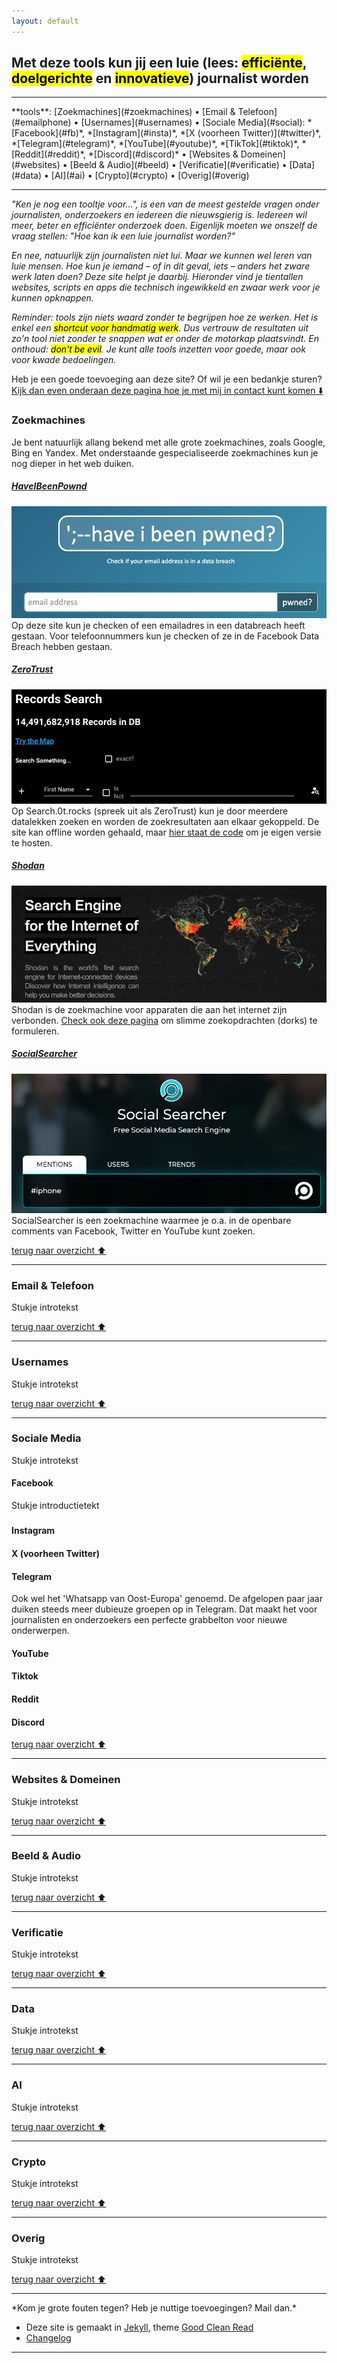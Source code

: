 ```yaml
---
layout: default
---
```


## Met deze tools kun jij een luie (lees: <mark>efficiënte</mark>, <mark>doelgerichte</mark> en <mark>innovatieve</mark>) journalist worden

<hr>
**tools**: [Zoekmachines](#zoekmachines) • [Email & Telefoon](#emailphone) • [Usernames](#usernames) • [Sociale Media](#social):  *[Facebook](#fb)*, *[Instagram](#insta)*, *[X (voorheen Twitter)](#twitter)*, *[Telegram](#telegram)*, *[YouTube](#youtube)*, *[TikTok](#tiktok)*, *[Reddit](#reddit)*, *[Discord](#discord)* • [Websites & Domeinen](#websites) • [Beeld & Audio](#beeld) • [Verificatie](#verificatie) • [Data](#data) • [AI](#ai) • [Crypto](#crypto) • [Overig](#overig)
<hr>

*"Ken je nog een tooltje voor...", is een van de meest gestelde vragen onder journalisten, onderzoekers en iedereen die nieuwsgierig is. Iedereen wil meer, beter en efficiënter onderzoek doen. Eigenlijk moeten we onszelf de vraag stellen: "Hoe kan ik een luie journalist worden?"*

*En nee, natuurlijk zijn journalisten niet lui. Maar we kunnen wel leren van luie mensen. Hoe kun je iemand – of in dit geval, iets – anders het zware werk laten doen? Deze site helpt je daarbij. Hieronder vind je tientallen websites, scripts en apps die technisch ingewikkeld en zwaar werk voor je kunnen opknappen.*

*Reminder: tools zijn niets waard zonder te begrijpen hoe ze werken. Het is enkel een <mark>shortcut voor handmatig werk</mark>. Dus vertrouw de resultaten uit zo'n tool niet zonder te snappen wat er onder de motorkap plaatsvindt. En onthoud: <mark>don't be evil</mark>. Je kunt alle tools inzetten voor goede, maar ook voor kwade bedoelingen.*

Heb je een goede toevoeging aan deze site? Of wil je een bedankje sturen? [Kijk dan even onderaan deze pagina hoe je met mij in contact kunt komen ⬇️](#einde)

### <a id="zoekmachines"></a><i class="fa fa-search" aria-hidden="true"></i> Zoekmachines
Je bent natuurlijk allang bekend met alle grote zoekmachines, zoals Google, Bing en Yandex. Met onderstaande gespecialiseerde zoekmachines kun je nog dieper in het web duiken.

##### <a href="https://haveibeenpwned.com/" target="_blank">HaveIBeenPownd</a>
<a href="https://haveibeenpwned.com/" target="_blank">![](/images/pownd.png)</a>
Op deze site kun je checken of een emailadres in een databreach heeft gestaan. Voor telefoonnummers kun je checken of ze in de Facebook Data Breach hebben gestaan.

##### <a href="https://search.0t.rocks/" target="_blank">ZeroTrust</a>
<a href="https://search.0t.rocks" target="_blank">![](/images/zerotrust.png)</a>
Op Search.0t.rocks (spreek uit als ZeroTrust) kun je door meerdere datalekken zoeken en worden de zoekresultaten aan elkaar gekoppeld. De site kan offline worden gehaald, maar [hier staat de code](https://github.com/MiyakoYakota/search.0t.rocks) om je eigen versie te hosten.

##### <a href="https://www.shodan.io/" target="_blank">Shodan</a>
<a href="https://www.shodan.io/" target="_blank">![](/images/shodan.png)</a>
Shodan is de zoekmachine voor apparaten die aan het internet zijn verbonden. [Check ook deze pagina](https://github.com/lothos612/shodan) om slimme zoekopdrachten (dorks) te formuleren.

##### <a href="https://www.social-searcher.com/" target="_blank">SocialSearcher</a>
<a href="https://www.social-searcher.com/" target="_blank">![](/images/socialsearcher.png)</a>
SocialSearcher is een zoekmachine waarmee je o.a. in de openbare comments van Facebook, Twitter en YouTube kunt zoeken.

[terug naar overzicht ⬆](#)
<hr>

### <a id="emailphone"></a><i class="fa fa-envelope" aria-hidden="true"></i> Email & Telefoon
Stukje introtekst


[terug naar overzicht ⬆](#)
<hr>

### <a id="usernames"></a><i class="fa fa-user" aria-hidden="true"></i> Usernames
Stukje introtekst

[terug naar overzicht ⬆](#)
<hr>


### <a id="social"></a><i class="fa fa-share" aria-hidden="true"></i> Sociale Media
Stukje introtekst

#### <a id="fb"></a>Facebook
Stukje introductietekt

#####

#####

#####

#### <a id="insta"></a>Instagram

#### <a id="twitter"></a>X (voorheen Twitter)

#### <a id="telegram"></a>Telegram
Ook wel het 'Whatsapp van Oost-Europa' genoemd. De afgelopen paar jaar duiken steeds meer dubieuze groepen op in Telegram. Dat maakt het voor journalisten en onderzoekers een perfecte grabbelton voor nieuwe onderwerpen.

#### <a id="youtube"></a>YouTube

#### <a id="tiktok"></a>Tiktok

#### <a id="reddit"></a>Reddit

#### <a id="discord"></a>Discord


[terug naar overzicht ⬆](#)
<hr>

### <a id="websites"></a><i class="fa fa-globe" aria-hidden="true"></i> Websites & Domeinen
Stukje introtekst

[terug naar overzicht ⬆](#)
<hr>

### <a id="beeld"></a><i class="fa fa-video-camera" aria-hidden="true"></i> Beeld & Audio
Stukje introtekst

[terug naar overzicht ⬆](#)
<hr>

### <a id="verificatie"></a><i class="fa fa-check" aria-hidden="true"></i> Verificatie
Stukje introtekst

[terug naar overzicht ⬆](#)
<hr>

### <a id="data"></a><i class="fa fa-table" aria-hidden="true"></i> Data
Stukje introtekst

[terug naar overzicht ⬆](#)
<hr>

### <a id="ai"></a><i class="fa fa-lightbulb-o" aria-hidden="true"></i> AI
Stukje introtekst

[terug naar overzicht ⬆](#)
<hr>

### <a id="crypto"></a><i class="fa fa-btc" aria-hidden="true"></i> Crypto
Stukje introtekst

[terug naar overzicht ⬆](#)
<hr>

### <a id="overig"></a><i class="fa fa-archive" aria-hidden="true"></i> Overig
Stukje introtekst

[terug naar overzicht ⬆](#)
<hr>
<a id="einde"></a>
*Kom je grote fouten tegen? Heb je nuttige toevoegingen? Mail dan.*

* Deze site is gemaakt in [Jekyll](https://jekyllrb.com/), theme [Good Clean Read](https://github.com/adueck/good-clean-read)
* [Changelog](https://raw.githubusercontent.com/jerryvermanenpointer/luiejournalist/master/changelog.md)

<hr>
